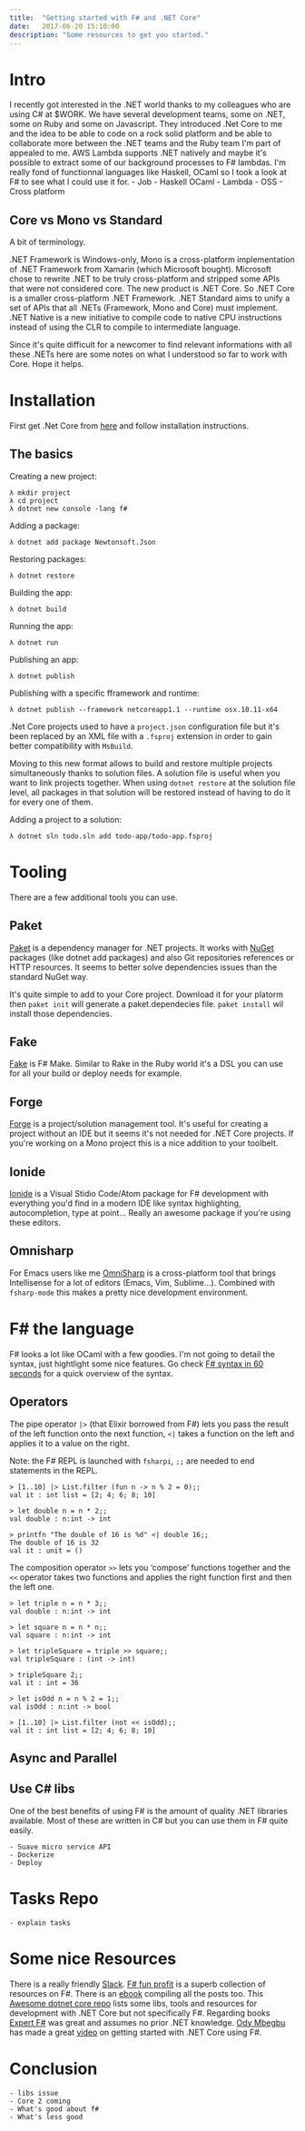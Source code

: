 ```yaml
---
title:  "Getting started with F# and .NET Core"
date:   2017-06-20 15:10:00
description: "Some resources to get you started."
---
```


# Intro

I recently got interested in the .NET world thanks to my colleagues who are using C# at $WORK. We have several development teams, some on .NET, some on Ruby and some on Javascript. They introduced .Net Core to me and the idea to be able to code on a rock solid platform and be able to collaborate more between the .NET teams and the Ruby team I'm part of appealed to me.
AWS Lambda supports .NET natively and maybe it's possible to extract some of our background processes to F# lambdas.
I'm really fond of functionnal languages like Haskell, OCaml so I took a look at F# to see what I could use it for.
    - Job
    - Haskell OCaml
    - Lambda
    - OSS
    - Cross platform

## Core vs Mono vs Standard

A bit of terminology.

.NET Framework is Windows-only, Mono is a cross-platform implementation of .NET Framework from Xamarin (which Microsoft bought).
Microsoft chose to rewrite .NET to be truly cross-platform and stripped some APIs that were not considered core. The new product is .NET Core. So .NET Core is a smaller cross-platform .NET Framework.
.NET Standard aims to unify a set of APIs that all .NETs (Framework, Mono and Core) must implement.
.NET Native is a new initiative to compile code to native CPU instructions instead of using the CLR to compile to intermediate language.

Since it's quite difficult for a newcomer to find relevant informations with all these .NETs here are some notes on what I understood so far to work with Core. Hope it helps.

# Installation

First get .Net Core from [here](https://www.microsoft.com/net/core) and follow installation instructions.

## The basics

Creating a new project:
```shell
λ mkdir project
λ cd project
λ dotnet new console -lang f#
```

Adding a package:
```shell
λ dotnet add package Newtonsoft.Json
```

Restoring packages:
```shell
λ dotnet restore
```

Building the app:
```shell
λ dotnet build
```

Running the app:
```shell
λ dotnet run
```

Publishing an app:
```shell
λ dotnet publish
```

Publishing with a specific fframework and runtime:
```shell
λ dotnet publish --framework netcoreapp1.1 --runtime osx.10.11-x64
```

.Net Core projects used to have a `project.json` configuration file but it's been replaced by an XML file with a `.fsproj` extension in order to gain better compatibility with `MsBuild`.

Moving to this new format allows to build and restore multiple projects simultaneously thanks to solution files. A solution file is useful when you want to link projects together. When using `dotnet restore` at the solution file level, all packages in that solution will be restored instead of having to do it for every one of them.

Adding a project to a solution:
```shell
λ dotnet sln todo.sln add todo-app/todo-app.fsproj
```

# Tooling

There are a few additional tools you can use.

## Paket

[Paket](https://fsprojects.github.io/Paket/) is a dependency manager for .NET projects. It works with [NuGet](https://www.nuget.org/) packages (like dotnet add packages) and also Git repositories references or HTTP resources. It seems to better solve dependencies issues than the standard NuGet way.

It's quite simple to add to your Core project. Download it for your platorm then `paket init` will generate a paket.dependecies file. `paket install` wil install those dependencies.

## Fake

[Fake](https://fake.build/) is F# Make. Similar to Rake in the Ruby world it's a DSL you can use for all your build or deploy needs for example.

## Forge

[Forge](http://forge.run) is a project/solution management tool. It's useful for creating a project without an IDE but it seems it's not needed for .NET Core projects. If you're working on a Mono project this is a nice addition to your toolbelt.

## Ionide

[Ionide](http://ionide.io/) is a Visual Stidio Code/Atom package for F# development with everything you'd find in a modern IDE like syntax highlighting, autocompletion, type at point... Really an awesome package if you're using these editors.

## Omnisharp

For Emacs users like me [OmniSharp](http://www.omnisharp.net/) is a cross-platform tool that brings Intellisense for a lot of editors (Emacs, Vim, Sublime...). Combined with `fsharp-mode` this makes a pretty nice development environment.

# F# the language

F# looks a lot like OCaml with a few goodies. I'm not going to detail the syntax, just hightlight some nice features. Go check [F# syntax in 60 seconds](https://fsharpforfunandprofit.com/posts/fsharp-in-60-seconds/) for a quick overview of the syntax.

## Operators

The pipe operator `|>` (that Elixir borrowed from F#) lets you pass the result of the left function onto the next function, `<|` takes a function on the left and applies it to a value on the right.

Note: the F# REPL is launched with `fsharpi`, `;;` are needed to end statements in the REPL.

```
> [1..10] |> List.filter (fun n -> n % 2 = 0);;
val it : int list = [2; 4; 6; 8; 10]
```

```
> let double n = n * 2;;
val double : n:int -> int

> printfn "The double of 16 is %d" <| double 16;;
The double of 16 is 32
val it : unit = ()
```

The composition operator `>>` lets you ‘compose’ functions together and the `<<` operator takes two functions and applies the right function first and then the left one.

```
> let triple n = n * 3;;
val double : n:int -> int

> let square n = n * n;;
val square : n:int -> int

> let tripleSquare = triple >> square;;
val tripleSquare : (int -> int)

> tripleSquare 2;;
val it : int = 36
```

```
> let isOdd n = n % 2 = 1;;
val isOdd : n:int -> bool

> [1..10] |> List.filter (not << isOdd);;
val it : int list = [2; 4; 6; 8; 10]
```

## Async and Parallel



## Use C# libs

One of the best benefits of using F# is the amount of quality .NET libraries available. Most of these are written in C# but you can use them in F# quite easily.

    - Suave micro service API
    - Dockerize
    - Deploy

# Tasks Repo
    - explain tasks

# Some nice Resources

There is a really friendly [Slack](https://fsharp.slack.com).
[F# fun profit](https://fsharpforfunandprofit.com) is a superb collection of resources on F#. There is an [ebook](https://www.gitbook.com/book/swlaschin/fsharpforfunandprofit/details) compiling all the posts too.
This [Awesome dotnet core repo](https://github.com/thangchung/awesome-dotnet-core) lists some libs, tools and resources for development with .NET Core but not specifically F#.
Regarding books [Expert F#](https://www.apress.com/us/book/9781484207413) was great and assumes no prior .NET knowledge.
[Ody Mbegbu](https://twitter.com/odytrice) has made a great [video](https://www.youtube.com/watch?v=2xG31sUsCdc) on getting started with .NET Core using F#.

# Conclusion

    - libs issue
    - Core 2 coming
    - What's good about f#
    - What's less good
